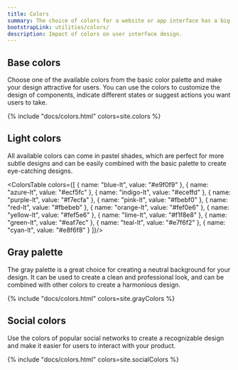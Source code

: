 ```yaml
---
title: Colors
summary: The choice of colors for a website or app interface has a big influence on how users interact with the product and what decisions they make. Harmonious colors can contribute to a nice first impression and encourage users to engage with your product, so it's a very important aspect of a successful design, which needs to be well thought out.
bootstrapLink: utilities/colors/
description: Impact of colors on user interface design.
---
```


## Base colors

Choose one of the available colors from the basic color palette and make your design attractive for users. You can use the colors to customize the design of components, indicate different states or suggest actions you want users to take.

{% include "docs/colors.html" colors=site.colors %}

## Light colors

All available colors can come in pastel shades, which are perfect for more subtle designs and can be easily combined with the basic palette to create eye-catching designs.

<ColorsTable colors={[
  { name: "blue-lt", value: "#e9f0f9" },
  { name: "azure-lt", value: "#ecf5fc" },
  { name: "indigo-lt", value: "#eceffd" },
  { name: "purple-lt", value: "#f7ecfa" },
  { name: "pink-lt", value: "#fbebf0" },
  { name: "red-lt", value: "#fbebeb" },
  { name: "orange-lt", value: "#fef0e6" },
  { name: "yellow-lt", value: "#fef5e6" },
  { name: "lime-lt", value: "#f1f8e8" },
  { name: "green-lt", value: "#eaf7ec" },
  { name: "teal-lt", value: "#e7f6f2" },
  { name: "cyan-lt", value: "#e8f6f8" }
]}/>

## Gray palette

The gray palette is a great choice for creating a neutral background for your design. It can be used to create a clean and professional look, and can be combined with other colors to create a harmonious design.

{% include "docs/colors.html" colors=site.grayColors %}

## Social colors

Use the colors of popular social networks to create a recognizable design and make it easier for users to interact with your product.

{% include "docs/colors.html" colors=site.socialColors %}
